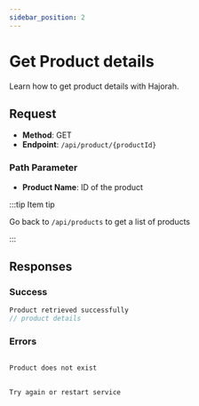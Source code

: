 ```yaml
---
sidebar_position: 2
---
```


# Get Product details

Learn how to get product details with Hajorah.

## Request

- **Method**: GET
- **Endpoint**: `/api/product/{productId}`

### Path Parameter
- **Product Name**: ID of the product

:::tip Item tip

Go back to `/api/products` to get a list of products

:::


## Responses
### Success

```jsx title="code 201:  success"
Product retrieved successfully
// product details
```


### Errors

```jsx title="code 404:  Not found"
 
Product does not exist

```

```jsx title="code 500:  Internal Server Error"
 
Try again or restart service

```
